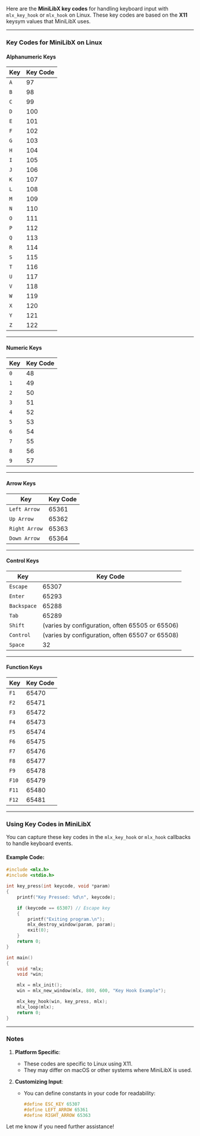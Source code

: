 
Here are the **MiniLibX key codes** for handling keyboard input with `mlx_key_hook` or `mlx_hook` on Linux. These key codes are based on the **X11** keysym values that MiniLibX uses.

---

### **Key Codes for MiniLibX on Linux**

#### **Alphanumeric Keys**
| Key          | Key Code |
|--------------|----------|
| `A`          | 97       |
| `B`          | 98       |
| `C`          | 99       |
| `D`          | 100      |
| `E`          | 101      |
| `F`          | 102      |
| `G`          | 103      |
| `H`          | 104      |
| `I`          | 105      |
| `J`          | 106      |
| `K`          | 107      |
| `L`          | 108      |
| `M`          | 109      |
| `N`          | 110      |
| `O`          | 111      |
| `P`          | 112      |
| `Q`          | 113      |
| `R`          | 114      |
| `S`          | 115      |
| `T`          | 116      |
| `U`          | 117      |
| `V`          | 118      |
| `W`          | 119      |
| `X`          | 120      |
| `Y`          | 121      |
| `Z`          | 122      |

---

#### **Numeric Keys**
| Key          | Key Code |
|--------------|----------|
| `0`          | 48       |
| `1`          | 49       |
| `2`          | 50       |
| `3`          | 51       |
| `4`          | 52       |
| `5`          | 53       |
| `6`          | 54       |
| `7`          | 55       |
| `8`          | 56       |
| `9`          | 57       |

---

#### **Arrow Keys**
| Key             | Key Code |
|------------------|----------|
| `Left Arrow`     | 65361    |
| `Up Arrow`       | 65362    |
| `Right Arrow`    | 65363    |
| `Down Arrow`     | 65364    |

---

#### **Control Keys**
| Key            | Key Code |
|-----------------|----------|
| `Escape`        | 65307    |
| `Enter`         | 65293    |
| `Backspace`     | 65288    |
| `Tab`           | 65289    |
| `Shift`         | (varies by configuration, often 65505 or 65506) |
| `Control`       | (varies by configuration, often 65507 or 65508) |
| `Space`         | 32       |

---

#### **Function Keys**
| Key        | Key Code |
|------------|----------|
| `F1`       | 65470    |
| `F2`       | 65471    |
| `F3`       | 65472    |
| `F4`       | 65473    |
| `F5`       | 65474    |
| `F6`       | 65475    |
| `F7`       | 65476    |
| `F8`       | 65477    |
| `F9`       | 65478    |
| `F10`      | 65479    |
| `F11`      | 65480    |
| `F12`      | 65481    |

---

### **Using Key Codes in MiniLibX**

You can capture these key codes in the `mlx_key_hook` or `mlx_hook` callbacks to handle keyboard events.

#### Example Code:
```c
#include <mlx.h>
#include <stdio.h>

int key_press(int keycode, void *param)
{
    printf("Key Pressed: %d\n", keycode);

    if (keycode == 65307) // Escape key
    {
        printf("Exiting program.\n");
        mlx_destroy_window(param, param);
        exit(0);
    }
    return 0;
}

int main()
{
    void *mlx;
    void *win;

    mlx = mlx_init();
    win = mlx_new_window(mlx, 800, 600, "Key Hook Example");

    mlx_key_hook(win, key_press, mlx);
    mlx_loop(mlx);
    return 0;
}
```

---

### **Notes**
1. **Platform Specific**:
   - These codes are specific to Linux using X11.
   - They may differ on macOS or other systems where MiniLibX is used.

2. **Customizing Input**:
   - You can define constants in your code for readability:
     ```c
     #define ESC_KEY 65307
     #define LEFT_ARROW 65361
     #define RIGHT_ARROW 65363
     ```

Let me know if you need further assistance!

